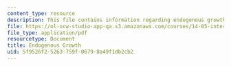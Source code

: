 ```yaml
---
content_type: resource
description: This file contains information regarding endogenous growth.
file: https://ol-ocw-studio-app-qa.s3.amazonaws.com/courses/14-05-intermediate-macroeconomics-spring-2013/5f9526f25263759f06798a49f1db2cb2_MIT14_05S13_LecNot_end-gro.pdf
file_type: application/pdf
resourcetype: Document
title: Endogenous Growth
uid: 5f9526f2-5263-759f-0679-8a49f1db2cb2
---
```

